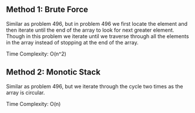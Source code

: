 ## Method 1: Brute Force

Similar as problem 496, but in problem 496 we first locate the element and then iterate until the end of the array to look for next
greater element. Though in this problem we iterate until we traverse through all the elements in the array instead of stopping at the
end of the array. 

Time Complexity: O(n^2)

## Method 2: Monotic Stack

Similar as problem 496, but we iterate through the cycle two times as the array is circular.

Time Complexity: O(n)
